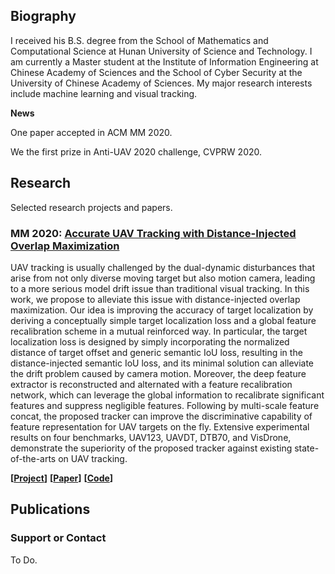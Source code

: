 ## Biography

I received his B.S. degree from the School of Mathematics and Computational Science at Hunan University of Science and Technology. I am currently a Master student at the Institute of Information Engineering at Chinese Academy of Sciences and the School of Cyber Security at the University of Chinese Academy of Sciences. My major research interests include machine learning and visual tracking.

**News** 

One paper accepted in ACM MM 2020.

We the first prize in Anti-UAV 2020 challenge, CVPRW 2020.

## Research

Selected research projects and papers.

### MM 2020: [Accurate UAV Tracking with Distance-Injected Overlap Maximization](https://2020.acmmm.org/)

UAV tracking is usually challenged by the dual-dynamic disturbances that arise from not only diverse moving target but also motion camera, leading to a more serious model drift issue than traditional visual tracking. In this work, we propose to alleviate this issue with distance-injected overlap maximization. Our idea is improving the accuracy of target localization by deriving a conceptually simple target localization loss and a global feature recalibration scheme in a mutual reinforced way. In particular, the target localization loss is designed by simply incorporating the normalized distance of target offset and generic semantic IoU loss, resulting in the distance-injected semantic IoU loss, and its minimal solution can alleviate the drift problem caused by camera motion. Moreover, the deep feature extractor is reconstructed and alternated with a feature recalibration network, which can leverage the global information to recalibrate significant features and suppress negligible features. Following by multi-scale feature concat, the proposed tracker can improve the discriminative capability of feature representation for UAV targets on the fly. Extensive experimental results on four benchmarks, UAV123, UAVDT, DTB70, and VisDrone, demonstrate the superiority of the proposed tracker against existing state-of-the-arts on UAV tracking.

**[[Project](https://2020.acmmm.org/)]** **[[Paper](https://2020.acmmm.org/)]** **[[Code](https://2020.acmmm.org/)]**

## Publications


### Support or Contact

To Do.

